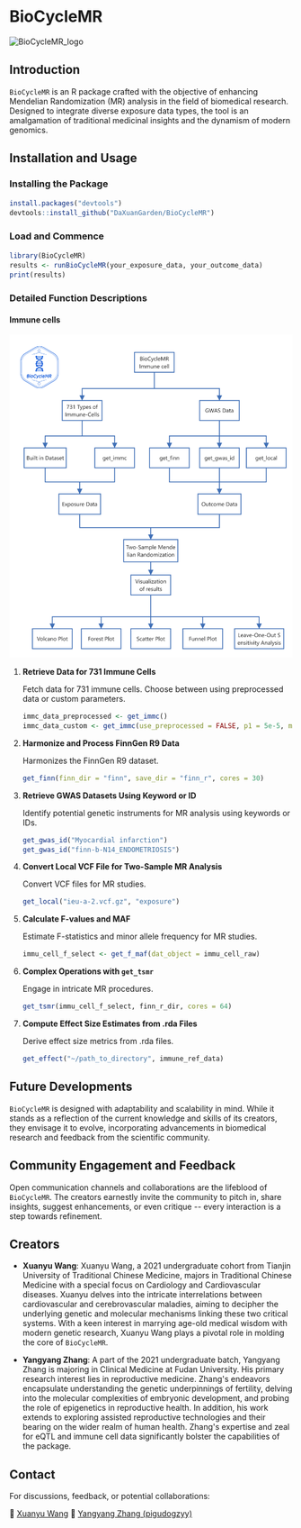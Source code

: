 # BioCycleMR

![BioCycleMR_logo](https://github.com/DaXuanGarden/BioCycleMR/assets/140375963/f421447f-ccf5-4b3f-a384-b5ea677083a3)

## Introduction

`BioCycleMR` is an R package crafted with the objective of enhancing Mendelian Randomization (MR) analysis in the field of biomedical research. Designed to integrate diverse exposure data types, the tool is an amalgamation of traditional medicinal insights and the dynamism of modern genomics.

## Installation and Usage

### Installing the Package

``` r
install.packages("devtools")
devtools::install_github("DaXuanGarden/BioCycleMR")
```

### Load and Commence

``` r
library(BioCycleMR)
results <- runBioCycleMR(your_exposure_data, your_outcome_data)
print(results)
```

### Detailed Function Descriptions

#### Immune cells

![](test/BioCycleMR_immc_En.png)

1.  **Retrieve Data for 731 Immune Cells**

    Fetch data for 731 immune cells. Choose between using preprocessed data or custom parameters.

    ``` r
    immc_data_preprocessed <- get_immc()
    immc_data_custom <- get_immc(use_preprocessed = FALSE, p1 = 5e-5, mc_cores = 15)
    ```

2.  **Harmonize and Process FinnGen R9 Data**

    Harmonizes the FinnGen R9 dataset.

    ``` r
    get_finn(finn_dir = "finn", save_dir = "finn_r", cores = 30)
    ```

3.  **Retrieve GWAS Datasets Using Keyword or ID**

    Identify potential genetic instruments for MR analysis using keywords or IDs.

    ``` r
    get_gwas_id("Myocardial infarction")
    get_gwas_id("finn-b-N14_ENDOMETRIOSIS")
    ```

4.  **Convert Local VCF File for Two-Sample MR Analysis**

    Convert VCF files for MR studies.

    ``` r
    get_local("ieu-a-2.vcf.gz", "exposure")
    ```

5.  **Calculate F-values and MAF**

    Estimate F-statistics and minor allele frequency for MR studies.

    ``` r
    immu_cell_f_select <- get_f_maf(dat_object = immu_cell_raw)
    ```

6.  **Complex Operations with `get_tsmr`**

    Engage in intricate MR procedures.

    ``` r
    get_tsmr(immu_cell_f_select, finn_r_dir, cores = 64)
    ```

7.  **Compute Effect Size Estimates from .rda Files**

    Derive effect size metrics from .rda files.

    ``` r
    get_effect("~/path_to_directory", immune_ref_data)
    ```

## Future Developments

`BioCycleMR` is designed with adaptability and scalability in mind. While it stands as a reflection of the current knowledge and skills of its creators, they envisage it to evolve, incorporating advancements in biomedical research and feedback from the scientific community.

## Community Engagement and Feedback

Open communication channels and collaborations are the lifeblood of `BioCycleMR`. The creators earnestly invite the community to pitch in, share insights, suggest enhancements, or even critique -- every interaction is a step towards refinement.

## Creators

- **Xuanyu Wang**: Xuanyu Wang, a 2021 undergraduate cohort from Tianjin University of Traditional Chinese Medicine, majors in Traditional Chinese Medicine with a special focus on Cardiology and Cardiovascular diseases. Xuanyu delves into the intricate interrelations between cardiovascular and cerebrovascular maladies, aiming to decipher the underlying genetic and molecular mechanisms linking these two critical systems. With a keen interest in marrying age-old medical wisdom with modern genetic research, Xuanyu Wang plays a pivotal role in molding the core of `BioCycleMR`.

- **Yangyang Zhang**: A part of the 2021 undergraduate batch, Yangyang Zhang is majoring in Clinical Medicine at Fudan University. His primary research interest lies in reproductive medicine. Zhang's endeavors encapsulate understanding the genetic underpinnings of fertility, delving into the molecular complexities of embryonic development, and probing the role of epigenetics in reproductive health. In addition, his work extends to exploring assisted reproductive technologies and their bearing on the wider realm of human health. Zhang's expertise and zeal for eQTL and immune cell data significantly bolster the capabilities of the package.

## Contact

For discussions, feedback, or potential collaborations:

📧 [Xuanyu Wang](mailto:daxuan111000@163.com) 📧 [Yangyang Zhang (pigudogzyy)](pigudogzyy@gmail.com)
